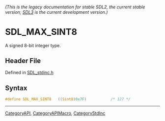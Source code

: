 ###### (This is the legacy documentation for stable SDL2, the current stable version; [SDL3](https://wiki.libsdl.org/SDL3/) is the current development version.)
# SDL_MAX_SINT8

A signed 8-bit integer type.

## Header File

Defined in [SDL_stdinc.h](https://github.com/libsdl-org/SDL/blob/SDL2/include/SDL_stdinc.h)

## Syntax

```c
#define SDL_MAX_SINT8   ((Sint8)0x7F)           /* 127 */
```

----
[CategoryAPI](CategoryAPI), [CategoryAPIMacro](CategoryAPIMacro), [CategoryStdInc](CategoryStdInc)

